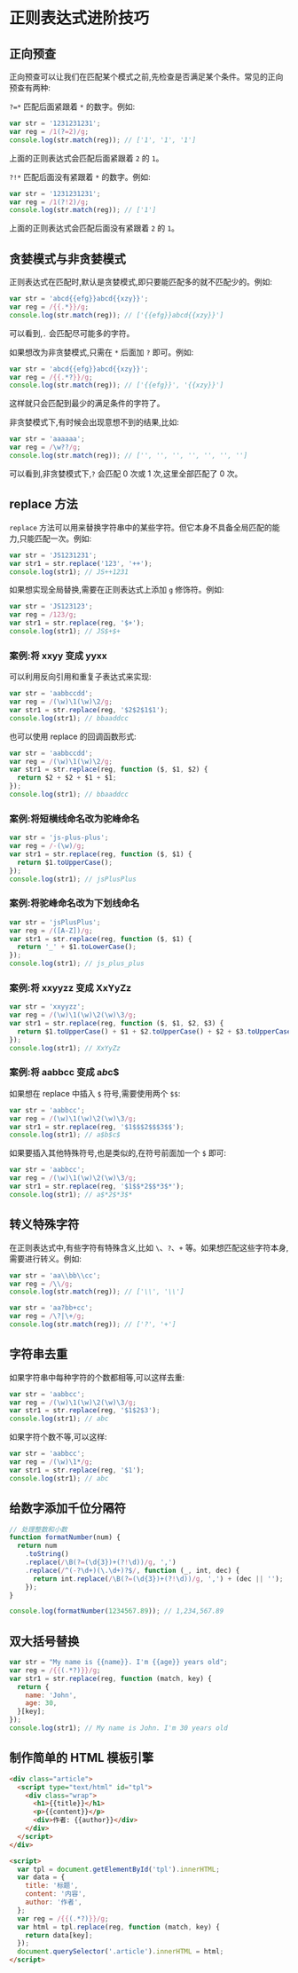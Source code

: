 # 正则表达式进阶技巧

## 正向预查

正向预查可以让我们在匹配某个模式之前,先检查是否满足某个条件。常见的正向预查有两种:

`?=*` 匹配后面紧跟着 `*` 的数字。例如:

```javascript
var str = '1231231231';
var reg = /1(?=2)/g;
console.log(str.match(reg)); // ['1', '1', '1']
```

上面的正则表达式会匹配后面紧跟着 `2` 的 `1`。

`?!*` 匹配后面没有紧跟着 `*` 的数字。例如:

```javascript
var str = '1231231231';
var reg = /1(?!2)/g;
console.log(str.match(reg)); // ['1']
```

上面的正则表达式会匹配后面没有紧跟着 `2` 的 `1`。

## 贪婪模式与非贪婪模式

正则表达式在匹配时,默认是贪婪模式,即只要能匹配多的就不匹配少的。例如:

```javascript
var str = 'abcd{{efg}}abcd{{xzy}}';
var reg = /{{.*}}/g;
console.log(str.match(reg)); // ['{{efg}}abcd{{xzy}}']
```

可以看到,`.` 会匹配尽可能多的字符。

如果想改为非贪婪模式,只需在 `*` 后面加 `?` 即可。例如:

```javascript
var str = 'abcd{{efg}}abcd{{xzy}}';
var reg = /{{.*?}}/g;
console.log(str.match(reg)); // ['{{efg}}', '{{xzy}}']
```

这样就只会匹配到最少的满足条件的字符了。

非贪婪模式下,有时候会出现意想不到的结果,比如:

```javascript
var str = 'aaaaaa';
var reg = /\w??/g;
console.log(str.match(reg)); // ['', '', '', '', '', '', '']
```

可以看到,非贪婪模式下,`?` 会匹配 0 次或 1 次,这里全部匹配了 0 次。

## replace 方法

`replace` 方法可以用来替换字符串中的某些字符。但它本身不具备全局匹配的能力,只能匹配一次。例如:

```javascript
var str = 'JS1231231';
var str1 = str.replace('123', '++');
console.log(str1); // JS++1231
```

如果想实现全局替换,需要在正则表达式上添加 `g` 修饰符。例如:

```javascript
var str = 'JS123123';
var reg = /123/g;
var str1 = str.replace(reg, '$+');
console.log(str1); // JS$+$+
```

### 案例:将 xxyy 变成 yyxx

可以利用反向引用和重复子表达式来实现:

```javascript
var str = 'aabbccdd';
var reg = /(\w)\1(\w)\2/g;
var str1 = str.replace(reg, '$2$2$1$1');
console.log(str1); // bbaaddcc
```

也可以使用 replace 的回调函数形式:

```javascript
var str = 'aabbccdd';
var reg = /(\w)\1(\w)\2/g;
var str1 = str.replace(reg, function ($, $1, $2) {
  return $2 + $2 + $1 + $1;
});
console.log(str1); // bbaaddcc
```

### 案例:将短横线命名改为驼峰命名

```javascript
var str = 'js-plus-plus';
var reg = /-(\w)/g;
var str1 = str.replace(reg, function ($, $1) {
  return $1.toUpperCase();
});
console.log(str1); // jsPlusPlus
```

### 案例:将驼峰命名改为下划线命名

```javascript
var str = 'jsPlusPlus';
var reg = /([A-Z])/g;
var str1 = str.replace(reg, function ($, $1) {
  return '_' + $1.toLowerCase();
});
console.log(str1); // js_plus_plus
```

### 案例:将 xxyyzz 变成 XxYyZz

```javascript
var str = 'xxyyzz';
var reg = /(\w)\1(\w)\2(\w)\3/g;
var str1 = str.replace(reg, function ($, $1, $2, $3) {
  return $1.toUpperCase() + $1 + $2.toUpperCase() + $2 + $3.toUpperCase() + $3;
});
console.log(str1); // XxYyZz
```

### 案例:将 aabbcc 变成 a$b$c$

如果想在 replace 中插入 `$` 符号,需要使用两个 `$$`:

```javascript
var str = 'aabbcc';
var reg = /(\w)\1(\w)\2(\w)\3/g;
var str1 = str.replace(reg, '$1$$$2$$$3$$');
console.log(str1); // a$b$c$
```

如果要插入其他特殊符号,也是类似的,在符号前面加一个 `$` 即可:

```javascript
var str = 'aabbcc';
var reg = /(\w)\1(\w)\2(\w)\3/g;
var str1 = str.replace(reg, '$1$$*2$$*3$*');
console.log(str1); // a$*2$*3$*
```

## 转义特殊字符

在正则表达式中,有些字符有特殊含义,比如 `\`、`?`、`+` 等。如果想匹配这些字符本身,需要进行转义。例如:

```javascript
var str = 'aa\\bb\\cc';
var reg = /\\/g;
console.log(str.match(reg)); // ['\\', '\\']
```

```javascript
var str = 'aa?bb+cc';
var reg = /\?|\+/g;
console.log(str.match(reg)); // ['?', '+']
```

## 字符串去重

如果字符串中每种字符的个数都相等,可以这样去重:

```javascript
var str = 'aabbcc';
var reg = /(\w)\1(\w)\2(\w)\3/g;
var str1 = str.replace(reg, '$1$2$3');
console.log(str1); // abc
```

如果字符个数不等,可以这样:

```javascript
var str = 'aabbcc';
var reg = /(\w)\1*/g;
var str1 = str.replace(reg, '$1');
console.log(str1); // abc
```

## 给数字添加千位分隔符

```javascript
// 处理整数和小数
function formatNumber(num) {
  return num
    .toString()
    .replace(/\B(?=(\d{3})+(?!\d))/g, ',')
    .replace(/^(-?\d+)(\.\d+)?$/, function (_, int, dec) {
      return int.replace(/\B(?=(\d{3})+(?!\d))/g, ',') + (dec || '');
    });
}

console.log(formatNumber(1234567.89)); // 1,234,567.89
```

## 双大括号替换

```javascript
var str = "My name is {{name}}. I'm {{age}} years old";
var reg = /{{(.*?)}}/g;
var str1 = str.replace(reg, function (match, key) {
  return {
    name: 'John',
    age: 30,
  }[key];
});
console.log(str1); // My name is John. I'm 30 years old
```

## 制作简单的 HTML 模板引擎

```html
<div class="article">
  <script type="text/html" id="tpl">
    <div class="wrap">
      <h1>{{title}}</h1>
      <p>{{content}}</p>
      <div>作者: {{author}}</div>
    </div>
  </script>
</div>

<script>
  var tpl = document.getElementById('tpl').innerHTML;
  var data = {
    title: '标题',
    content: '内容',
    author: '作者',
  };
  var reg = /{{(.*?)}}/g;
  var html = tpl.replace(reg, function (match, key) {
    return data[key];
  });
  document.querySelector('.article').innerHTML = html;
</script>
```
